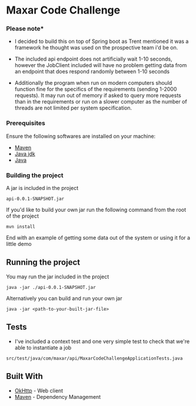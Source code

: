 # Maxar Code Challenge

### Please note*
* I decided to build this on top of Spring boot 
as Trent mentioned it was a framework he thought 
was used on the prospective team i'd be on.

* The included api endpoint does not artificially
 wait 1-10 seconds, however the JobClient included 
 will have no problem getting data from an endpoint that
 does respond randomly between 1-10 seconds
 
* Additionally the program when run on modern computers should 
function fine for the specifics of the requirements (sending 1-2000 requests).
It may run out of memory if asked to query more requests than in the requirements or run on a 
slower computer as the number of threads are not limited per system specification.

### Prerequisites

Ensure the following softwares are installed on your machine: 
* [Maven](https://maven.apache.org/) 
* [Java jdk](https://www.oracle.com/java/technologies/javase-jdk14-downloads.html)
* [Java](https://www.java.com/en/)

### Building the project 
A jar is included in the project
```
api-0.0.1-SNAPSHOT.jar
```

If you'd like to build your own jar run the following command from the root of the project
```
mvn install
```

End with an example of getting some data out of the system or using it for a little demo

## Running the project

You may run the jar included in the project
```
java -jar ./api-0.0.1-SNAPSHOT.jar 
```

Alternatively you can build and run your own jar 
```
java -jar <path-to-your-built-jar-file>
```

## Tests

* I've included a context test and one very simple test to check that we're able to instantiate a job

```
src/test/java/com/maxar/api/MaxarCodeChallengeApplicationTests.java
```

## Built With

* [OkHttp](https://square.github.io/okhttp/) - Web client
* [Maven](https://maven.apache.org/) - Dependency Management

